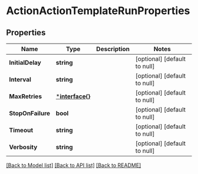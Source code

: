 # ActionActionTemplateRunProperties

## Properties
Name | Type | Description | Notes
------------ | ------------- | ------------- | -------------
**InitialDelay** | **string** |  | [optional] [default to null]
**Interval** | **string** |  | [optional] [default to null]
**MaxRetries** | [***interface{}**](interface{}.md) |  | [optional] [default to null]
**StopOnFailure** | **bool** |  | [optional] [default to null]
**Timeout** | **string** |  | [optional] [default to null]
**Verbosity** | **string** |  | [optional] [default to null]

[[Back to Model list]](../README.md#documentation-for-models) [[Back to API list]](../README.md#documentation-for-api-endpoints) [[Back to README]](../README.md)

